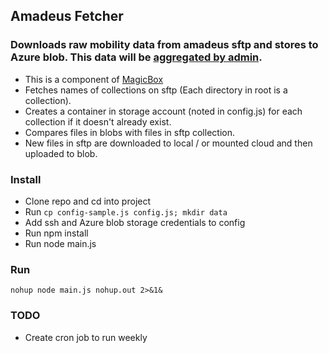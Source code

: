 ## Amadeus Fetcher

### Downloads raw mobility data from amadeus sftp and stores to Azure blob. This data will be [aggregated by admin](https://github.com/unicef/aggregate_airport_mobility_by_admin).

- This is a component of [MagicBox](https://github.com/unicef/magicbox/wiki)
- Fetches names of collections on sftp (Each directory in root is a collection).
- Creates a container in storage account (noted in config.js) for each collection if it doesn't already exist.
- Compares files in blobs with files in sftp collection.
- New files in sftp are downloaded to local / or mounted cloud and then uploaded to blob.

### Install
- Clone repo and cd into project
- Run `cp config-sample.js config.js; mkdir data`
- Add ssh and Azure blob storage credentials to config
- Run npm install
- Run node main.js

### Run
    nohup node main.js nohup.out 2>&1&

### TODO
- Create cron job to run weekly
